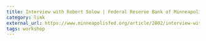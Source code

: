 ```yaml
---
title: Interview with Robert Solow | Federal Reserve Bank of Minneapolis
category: link
external_url: https://www.minneapolisfed.org/article/2002/interview-with-robert-solow
tags: workshop
---
```


